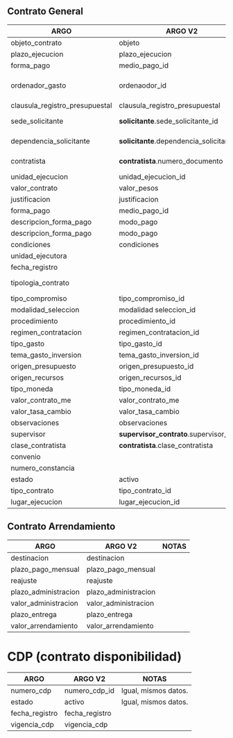 ## Contrato General

| **ARGO**        | **ARGO V2**     | **NOTAS**            |
|-----------------|-----------------|----------------------|
| objeto_contrato | objeto |         Igual, mismos datos.             |
| plazo_ejecucion | plazo_ejecucion |                      |
| forma_pago      | medio_pago_id   | Igual, mismos datos. |
| ordenador_gasto | ordenaodor_id   | No parecen ser los datos de ID, revisar DB actual. |
| clausula_registro_presupuestal | clausula_registro_presupuestal | |
| sede_solicitante | **solicitante**.sede_solicitante_id |Se extrae a tabla solicitante.|
| dependencia_solicitante | **solicitante**.dependencia_solicitante_id |Se extrae a tabla solicitante.|
| contratista      | **contratista**.numero_documento   | Cambio de numeric(16) a varchar |
| unidad_ejecucion      | unidad_ejecucion_id   | Igual, mismos datos. |
| valor_contrato      | valor_pesos   | Igual, mismos datos.|
| justificacion      | justificacion   | |
| forma_pago      | medio_pago_id   | Igual, mismos datos. |
| descripcion_forma_pago      | modo_pago   | Igual, mismos datos. |
| descripcion_forma_pago      | modo_pago   | Igual, mismos datos. |
| condiciones      | condiciones   | |
| unidad_ejecutora      | | |
| fecha_registro      |   | |
| tipologia_contrato      | | tipologia_especifica_id o tipo_contrato_id|
| tipo_compromiso | tipo_compromiso_id | Igual, mismos datos.|
| modalidad_seleccion | modalidad seleccion_id | Igual, mismos datos.|
| procedimiento      | procedimiento_id   | Igual, mismos datos. |
| regimen_contratacion      | regimen_contratacion_id   | Igual, mismos datos. |
| tipo_gasto      | tipo_gasto_id   | Igual, mismos datos. |
| tema_gasto_inversion      | tema_gasto_inversion_id   | Igual, mismos datos. |
| origen_presupuesto      | origen_presupuesto_id   | Igual, mismos datos. |
| origen_recursos      | origen_recursos_id   | Igual, mismos datos. |
| tipo_moneda      | tipo_moneda_id   | Igual, mismos datos. |
| valor_contrato_me | valor_contrato_me |                      |
| valor_tasa_cambio | valor_tasa_cambio |                      |
| observaciones | observaciones |                      |
| supervisor | **supervisor_contrato**.supervisor_id |                      |
| clase_contratista | **contratista**.clase_contratista |                      |
| convenio | |                      |
| numero_constancia |  |       No se usa, deprecado.               |
| estado | activo |                      |
| tipo_contrato | tipo_contrato_id |                      |
| lugar_ejecucion | lugar_ejecucion_id |                      |

## Contrato Arrendamiento

| **ARGO**        | **ARGO V2**     | **NOTAS**            |
|-----------------|-----------------|----------------------|
| destinacion | destinacion |       |
| plazo_pago_mensual | plazo_pago_mensual |       |
| reajuste | reajuste |       |
| plazo_administracion | plazo_administracion |       |
| valor_administracion | valor_administracion |       |
| plazo_entrega | plazo_entrega |       |
| valor_arrendamiento | valor_arrendamiento |       |


# CDP (contrato disponibilidad)

| **ARGO**        | **ARGO V2**     | **NOTAS**            |
|-----------------|-----------------|----------------------|
| numero_cdp | numero_cdp_id |  Igual, mismos datos.      |
| estado | activo | Igual, mismos datos.       |
| fecha_registro | fecha_registro |       |
| vigencia_cdp | vigencia_cdp |       |
